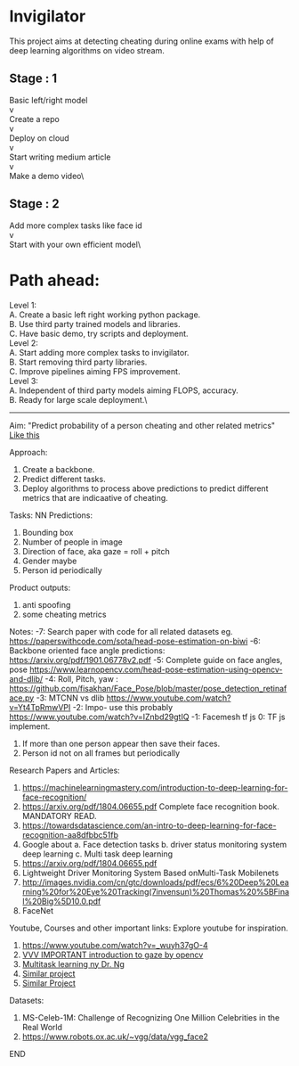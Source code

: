 # Invigilator
This project aims at detecting cheating during online exams with help of deep learning algorithms on video stream.

## Stage : 1
Basic left/right model\
          v\
Create a repo \
          v\
Deploy on cloud\
          v\
Start writing medium article \
          v\
Make a demo video\
## Stage : 2
Add more complex tasks like face id\
v\
Start with your own efficient model\
          


# Path ahead:
Level 1:\
  A. Create a basic left right working python package.\
  B. Use third party trained models and libraries.\
  C. Have basic demo, try scripts and deployment.\
Level 2:\
  A. Start adding more complex tasks to invigilator.\
  B. Start removing third party libraries.\
  C. Improve pipelines aiming FPS improvement.\
Level 3: \
  A. Independent of third party models aiming FLOPS, accuracy.\
  B. Ready for large scale deployment.\

----------
Aim:
"Predict probability of a person cheating and other related metrics"
[Like this]( https://www.youtube.com/watch?v=-lmc2-podgQ)

Approach:
1. Create a backbone.
2. Predict different tasks.
3. Deploy algorithms to process above predictions to predict different metrics that are indicaative of cheating.

Tasks: 
NN Predictions: 
1. Bounding box 
2. Number of people in image
2. Direction of face, aka gaze = roll + pitch 
3. Gender maybe
4. Person id periodically

Product outputs:
1. anti spoofing 
2. some cheating metrics

Notes:
-7: Search paper with code for all related datasets eg. https://paperswithcode.com/sota/head-pose-estimation-on-biwi
-6: Backbone oriented face angle predictions: https://arxiv.org/pdf/1901.06778v2.pdf
-5: Complete guide on face angles, pose https://www.learnopencv.com/head-pose-estimation-using-opencv-and-dlib/
-4: Roll, Pitch, yaw : https://github.com/fisakhan/Face_Pose/blob/master/pose_detection_retinaface.py
-3: MTCNN vs dlib https://www.youtube.com/watch?v=Yt4TpRmwVPI
-2: Impo- use this probably https://www.youtube.com/watch?v=IZnbd29gtIQ
-1: Facemesh tf js
0: TF js implement.
1. If more than one person appear then save their faces.
2. Person id not on all frames but periodically

Research Papers and Articles:
1. https://machinelearningmastery.com/introduction-to-deep-learning-for-face-recognition/
2. https://arxiv.org/pdf/1804.06655.pdf Complete face recognition book. MANDATORY READ.
2. https://towardsdatascience.com/an-intro-to-deep-learning-for-face-recognition-aa8dfbbc51fb
3. Google about 
  a. Face detection tasks
  b. driver status monitoring system deep learning
  c. Multi task deep learning
4. https://arxiv.org/pdf/1804.06655.pdf
5. Lightweight Driver Monitoring System Based onMulti-Task Mobilenets
6. http://images.nvidia.com/cn/gtc/downloads/pdf/ecs/6%20Deep%20Learning%20for%20Eye%20Tracking(7invensun)%20Thomas%20%5BFinal%20Big%5D10.0.pdf
7. FaceNet 

Youtube, Courses and other important links:
Explore youtube for inspiration.
1. https://www.youtube.com/watch?v=_wuyh37gO-4
2. [VVV IMPORTANT introduction to gaze by opencv](https://www.youtube.com/watch?v=-lmc2-podgQ)
3. [Multitask learning ny Dr. Ng](https://www.youtube.com/watch?v=UdXfsAr4Gjw&feature=youtu.be)
4. [Similar project](https://www.youtube.com/watch?v=YEZMk1P0-yw)
5. [Similar Project](https://www.youtube.com/watch?v=VWUgkcX_KoY)

Datasets:
1. MS-Celeb-1M: Challenge of Recognizing One Million Celebrities in the Real World
2. https://www.robots.ox.ac.uk/~vgg/data/vgg_face2

END

